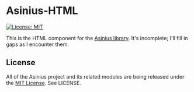 # Asinius-HTML

[![License: MIT](https://img.shields.io/badge/License-MIT-yellow.svg)](https://opensource.org/licenses/MIT)

This is the HTML component for the [Asinius library](https://github.com/robsheldon/asinius-core). It's incomplete; I'll fill in gaps as I encounter them.

## License

All of the Asinius project and its related modules are being released under the [MIT License](https://opensource.org/licenses/MIT). See LICENSE.
